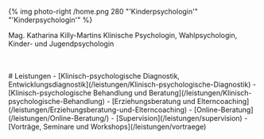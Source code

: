 {% img photo-right /home.png 280 "'Kinderpsychologin'" "'Kinderpsychologin'" %}

<p class="home-name">Mag. Katharina Killy-Martins
<span class="home-contact">Klinische Psychologin, Wahlpsychologin, Kinder- und Jugendpsychologin</span></p>
<br />

<br />
# Leistungen
- [Klinisch-psychologische Diagnostik, Entwicklungsdiagnostik](/leistungen/Klinisch-psychologische-Diagnostik)
- [Klinisch-psychologische Behandlung und Beratung](/leistungen/Klinisch-psychologische-Behandlung)
- [Erziehungsberatung und Elterncoaching](/leistungen/Erziehungsberatung-und-Elterncoaching)
- [Online-Beratung](/leistungen/Online-Beratung/)
- [Supervision](/leistungen/supervision)
- [Vorträge, Seminare und Workshops](/leistungen/vortraege)